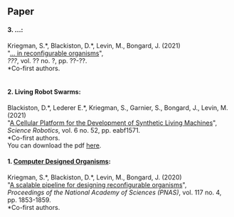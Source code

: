 ## Paper


#### **3. ...:**

Kriegman, S.\*, Blackiston, D.\*, Levin, M., Bongard, J. (2021)  <br>
"[... in reconfigurable organisms]()",  <br>
_???_, vol. ?? no. ?, pp. ??-??.  <br>
\*Co-first authors. <br>
<br>


#### **2. Living Robot Swarms:**

Blackiston, D.\*, Lederer E.\*, Kriegman, S., Garnier, S., Bongard, J., Levin, M. (2021) <br>
"[A Cellular Platform for the Development of Synthetic Living Machines](https://robotics.sciencemag.org/content/6/52/eabf1571)", <br>
_Science Robotics_, vol. 6 no. 52, pp. eabf1571.  <br>
\*Co-first authors. <br>
You can download the pdf [here](https://livingrobotswarms.github.io/img/xenobots2.pdf).
<br>


#### **1. [Computer Designed Organisms](https://cdorgs.github.io):**

Kriegman, S.\*, Blackiston, D.\*, Levin, M., Bongard, J. (2020)  <br>
"[A scalable pipeline for designing reconfigurable organisms](https://www.pnas.org/content/117/4/1853)",  <br>
_Proceedings of the National Academy of Sciences (PNAS)_, vol. 117 no. 4, pp. 1853-1859.  <br>
\*Co-first authors. <br>



